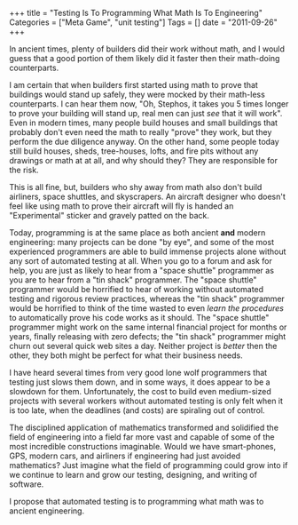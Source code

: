+++
title = "Testing Is To Programming What Math Is To Engineering"
Categories = ["Meta Game", "unit testing"]
Tags = []
date = "2011-09-26"
+++
<p>
  In ancient times, plenty of builders did their work without math,
  and I would guess that a good portion of them likely did it faster
  then their math-doing counterparts.
</p>
<p >
  I am certain that when builders first started using math to prove
  that buildings would stand up safely, they were mocked by their
  math-less counterparts. I can hear them now, "Oh, Stephos, it takes
  you 5 times longer to prove your building will stand up, real men
  can just <em>see</em> that it will work". Even in modern times, many
  people build houses and small buildings that probably don't even
  need the math to really "prove" they work, but they perform the due
  diligence anyway. On the other hand, some people today still build
  houses, sheds, tree-houses, lofts, and fire pits without any
  drawings or math at at all, and why should they? They are
  responsible for the risk.
</p>
<p >
  This is all fine, but, builders who shy away from math also don't
  build airliners, space shuttles, and skyscrapers. An aircraft
  designer who doesn't feel like using math to prove their aircraft
  will fly is handed an "Experimental" sticker and gravely patted on
  the back.
</p>
<p >
  Today, programming is at the same place as both
  ancient <strong>and</strong> modern engineering: many projects can
  be done "by eye", and some of the most experienced programmers are
  able to build immense projects alone without any sort of automated
  testing at all. When you go to a forum and ask for help, you are
  just as likely to hear from a "space shuttle" programmer as you are
  to hear from a "tin shack" programmer. The "space shuttle"
  programmer would be horrified to hear of working without automated
  testing and rigorous review practices, whereas the "tin shack"
  programmer would be horrified to think of the time wasted to
  even <em>learn the procedures</em> to automatically prove his code
  works as it should. The "space shuttle" programmer might work on the
  same internal financial project for months or years, finally
  releasing with zero defects; the "tin shack" programmer might churn
  out several quick web sites a day. Neither project
  is <em>better</em> then the other, they both might be perfect for
  what their business needs.
</p>
<p>
  I have heard several times from very good lone wolf programmers that
  testing just slows them down, and in some ways, it does appear to be
  a slowdown for them. Unfortunately, the cost to build even
  medium-sized projects with several workers without automated testing
  is only felt when it is too late, when the deadlines (and costs) are
  spiraling out of control.
</p>
<p>
  The disciplined application of mathematics transformed and
  solidified the field of engineering into a field far more vast and
  capable of some of the most incredible constructions imaginable.
  Would we have smart-phones, GPS, modern cars, and airliners if
  engineering had just avoided mathematics? Just imagine what the
  field of programming could grow into if we continue to learn and
  grow our testing, designing, and writing of software.
</p>
<p>
  I propose that automated testing is to programming what math was
  to ancient engineering.
</p>
